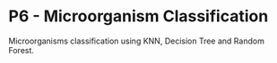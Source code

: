 # P6 - Microorganism Classification
 Microorganisms classification using KNN, Decision Tree and Random Forest.
